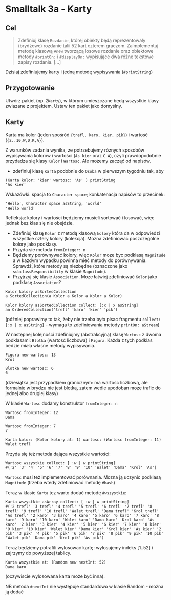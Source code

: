 # Smalltalk 3a - Karty

## Cel
> Zdefiniuj klasę `Rozdanie`, której obiekty będą reprezentowały (brydżowe) rozdanie talii 52 kart czterem graczom. Zaimplementuj metodę klasową `#new` tworzącą losowe rozdanie oraz obiektowe metody `#printOn:` i `#displayOn:` wypisujące dwa różne tekstowe zapisy rozdania. [...]

Dzisiaj zdefiniujemy karty i jedną metodę wypisywania (`#printString`)
## Przygotowanie

Utwórz pakiet (np. `ZKarty`), w którym umieszczane będą wszystkie klasy zwiazane z projektem. Ustaw ten pakiet jako domyślny.

## Karty

Karta ma kolor (jeden spośród `{trefl, karo, kier, pik}`) i wartość (`{2..10,W,D,K,A}`).

Z warunków zadania wynika, ze potrzebujemy róznych sposobów wypisywania kolorów i wartości (`As kier` oraz `C A`), czyli prawdopodobnie przydadza się klasy `Kolor` i `Wartosc`. Ale możemy zacząć od napisów.

* zdefiniuj klasę `Karta` podobnie do `Osoba` w pierwszym tygodniu tak, aby

``` smalltalk
(Karta kolor: 'kier' wartosc: 'As' ) printString 
'As kier'
```

Wskazówki: spacja to `Character space`; konkatenacja napisów to przecinek: 
``` smalltalk
'Hello', Character space asString, 'world'
'Hello world'
```

Refleksja: kolory i wartości będziemy musieli sortować i losować, więc jednak bez klas się nie obejdzie.

* Zdefiniuj klasę `Kolor` z metodą klasową `kolory` która da w odpowiedzi wszystkie cztery kolory (kolekcja). Można zdefiniować poszczególne kolory jako podklasy.
* Przyda sie metoda `fromInteger: n`
* Będziemy porównywać kolory, więc `Kolor` moze byc podklasą `Magnitude` a w kazdym wypadku powinna mieć metody do porównywania. Sprawdź, które metody są niezbędne (oznaczone jako `subclassResponsibility` w klasie `Magnitude`).
* Przyjrzyj się klasie `Association`. Moze łatwiej zdefiniować  `Kolor`  jako podklasę `Association`?

``` smalltalk
Kolor kolory asSortedCollection 
a SortedCollection(a Kolor a Kolor a Kolor a Kolor)

Kolor kolory asSortedCollection collect: [:x | x asString]
an OrderedCollection('trefl' 'karo' 'kier' 'pik')
```
(później poprawimy to tak, żeby nie trzeba było pisac fragmentu `collect: [:x | x asString]` - wymaga to zdefiniowania metody `printOn: aStream`)

W następnej kolejności zdefiniujmy (abstrakcyjną) klasę `Wartosc` z dwoma podklasami: `Blotka` (wartosć liczbowa) i `Figura`. Każda z tych podklas bedzie miała własne metody wypisywania.

``` smalltalk
Figura new wartosc: 13
Krol

Blotka new wartosc: 6
6
```

(dziesiątka jest przypadkiem granicznym: ma wartosc liczbową, ale formalnie w brydżu nie jest blotką, zatem wedle upodoban moze trafic do jednej albo drugiej klasy)

W klasie `Wartosc` dodamy konstruktor `fromInteger: n`

``` smalltalk
Wartosc fromInteger: 12
Dama

Wartosc fromInteger: 7
7

Karta kolor: (Kolor kolory at: 1) wartosc: (Wartosc fromInteger: 11)
Walet trefl
```

Przyda się też metoda dająca wszystkie wartości:

``` smalltalk
Wartosc wszystkie collect: [ :w | w printString]
#('2' '3' '4' '5' '6' '7' '8' '9' '10' 'Walet' 'Dama' 'Krol' 'As')
```

`Wartosc` musi też implementować porównania. Mozna ją uczynic podklasą `Magnitude` (trzeba wtedy zdefiniować metodę `#hash`)

Teraz w klasie `Karta` tez warto dodać metodę `#wszystkie`:

``` smalltalk
Karta wszystkie asArray collect: [ :w | w printString] 
#('2 trefl' '3 trefl' '4 trefl' '5 trefl' '6 trefl' '7 trefl' '8 trefl' '9 trefl' '10 trefl' 'Walet trefl' 'Dama trefl' 'Krol trefl' 'As trefl' '2 karo' '3 karo' '4 karo' '5 karo' '6 karo' '7 karo' '8 karo' '9 karo' '10 karo' 'Walet karo' 'Dama karo' 'Krol karo' 'As karo' '2 kier' '3 kier' '4 kier' '5 kier' '6 kier' '7 kier' '8 kier' '9 kier' '10 kier' 'Walet kier' 'Dama kier' 'Krol kier' 'As kier' '2 pik' '3 pik' '4 pik' '5 pik' '6 pik' '7 pik' '8 pik' '9 pik' '10 pik' 'Walet pik' 'Dama pik' 'Krol pik' 'As pik')
```

Teraz będziemy potrafili wylosować kartę: wylosujemy indeks [1..52] i zajrzymy do powyższej tablicy.

``` smalltalk
Karta wszystkie at: (Random new nextInt: 52)
Dama karo
```

(oczywiscie wylosowana karta może być inna).

NB metoda `#nextInt` nie występuje standardowo w klasie Random - można ją dodać

